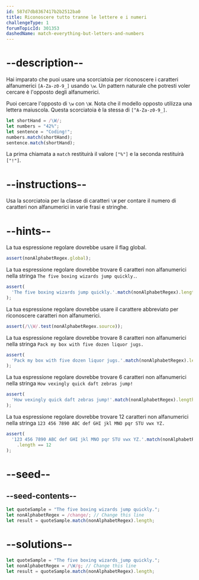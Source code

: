 ```yaml
---
id: 587d7db8367417b2b2512ba0
title: Riconoscere tutto tranne le lettere e i numeri
challengeType: 1
forumTopicId: 301353
dashedName: match-everything-but-letters-and-numbers
---
```


# --description--

Hai imparato che puoi usare una scorciatoia per riconoscere i caratteri alfanumerici `[A-Za-z0-9_]` usando `\w`. Un pattern naturale che potresti voler cercare è l'opposto degli alfanumerici.

Puoi cercare l'opposto di `\w` con `\W`. Nota che il modello opposto utilizza una lettera maiuscola. Questa scorciatoia è la stessa di `[^A-Za-z0-9_]`.

```js
let shortHand = /\W/;
let numbers = "42%";
let sentence = "Coding!";
numbers.match(shortHand);
sentence.match(shortHand);
```

La prima chiamata a `match` restituirà il valore `["%"]` e la seconda restituirà `["!"]`.

# --instructions--

Usa la scorciatoia per la classe di caratteri `\W` per contare il numero di caratteri non alfanumerici in varie frasi e stringhe.

# --hints--

La tua espressione regolare dovrebbe usare il flag global.

```js
assert(nonAlphabetRegex.global);
```

La tua espressione regolare dovrebbe trovare 6 caratteri non alfanumerici nella stringa `The five boxing wizards jump quickly.`.

```js
assert(
  'The five boxing wizards jump quickly.'.match(nonAlphabetRegex).length == 6
);
```

La tua espressione regolare dovrebbe usare il carattere abbreviato per riconoscere caratteri non alfanumerici.

```js
assert(/\\W/.test(nonAlphabetRegex.source));
```

La tua espressione regolare dovrebbe trovare 8 caratteri non alfanumerici nella stringa `Pack my box with five dozen liquor jugs.`

```js
assert(
  'Pack my box with five dozen liquor jugs.'.match(nonAlphabetRegex).length == 8
);
```

La tua espressione regolare dovrebbe trovare 6 caratteri non alfanumerici nella stringa `How vexingly quick daft zebras jump!`

```js
assert(
  'How vexingly quick daft zebras jump!'.match(nonAlphabetRegex).length == 6
);
```

La tua espressione regolare dovrebbe trovare 12 caratteri non alfanumerici nella stringa `123 456 7890 ABC def GHI jkl MNO pqr STU vwx YZ.`

```js
assert(
  '123 456 7890 ABC def GHI jkl MNO pqr STU vwx YZ.'.match(nonAlphabetRegex)
    .length == 12
);
```

# --seed--

## --seed-contents--

```js
let quoteSample = "The five boxing wizards jump quickly.";
let nonAlphabetRegex = /change/; // Change this line
let result = quoteSample.match(nonAlphabetRegex).length;
```

# --solutions--

```js
let quoteSample = "The five boxing wizards_jump quickly.";
let nonAlphabetRegex = /\W/g; // Change this line
let result = quoteSample.match(nonAlphabetRegex).length;
```
